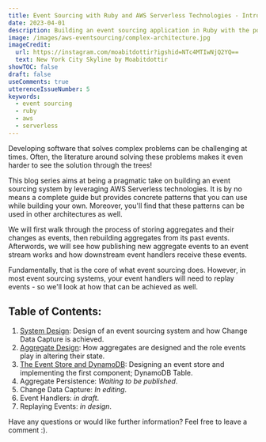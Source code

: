 ```yaml
---
title: Event Sourcing with Ruby and AWS Serverless Technologies - Introduction
date: 2023-04-01
description: Building an event sourcing application in Ruby with the power of AWS Serverless technologies
image: /images/aws-eventsourcing/complex-architecture.jpg
imageCredit:
  url: https://instagram.com/moabitdottir?igshid=NTc4MTIwNjQ2YQ==
  text: New York City Skyline by Moabitdottir
showTOC: false
draft: false
useComments: true
utterenceIssueNumber: 5
keywords:
  - event sourcing
  - ruby
  - aws
  - serverless
---
```


Developing software that solves complex problems can be challenging at times. Often, the literature around solving these problems makes it even harder to see the solution through the trees!

This blog series aims at being a pragmatic take on building an event sourcing system by leveraging AWS Serverless technologies. It is by no means a complete guide but provides concrete patterns that you can use while building your own. Moreover, you'll find that these patterns can be used in other architectures as well.

We will first walk through the process of storing aggregates and their changes as events, then rebuilding aggregates from its past events. Afterwords, we will see how publishing new aggregate events to an event stream works and how downstream event handlers receive these events.

Fundamentally, that is the core of what event sourcing does. However, in most event sourcing systems, your event handlers will need to replay events - so we'll look at how that can be achieved as well.


## Table of Contents:
1. [System Design](/posts/event-sourcing-using-ruby-and-aws-serverless-technologies/system-design): Design of an event sourcing system and how Change Data Capture is achieved.
2. [Aggregate Design](/posts/event-sourcing-using-ruby-and-aws-serverless-technologies/aggregate-design): How aggregates are designed and the role events play in altering their state.
3. [The Event Store and DynamoDB](/posts/event-sourcing-using-ruby-and-aws-serverless-technologies/event-store-dynamodb-tables): Designing an event store and implementing the first component; DynamoDB Table.
4. Aggregate Persistence: _Waiting to be published_.
5. Change Data Capture: _In editing_.
6. Event Handlers: _in draft_.
7. Replaying Events: _in design_.

Have any questions or would like further information? Feel free to leave a comment :).
